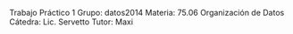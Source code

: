 Trabajo Práctico 1
Grupo: datos2014
Materia: 75.06 Organización de Datos
Cátedra: Lic. Servetto
Tutor: Maxi